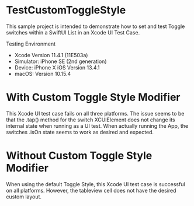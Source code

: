 # TestCustomToggleStyle

This sample project is intended to demonstrate how to set and test Toggle switches within a SwiftUI List in an Xcode UI Test Case.

Testing Environment
- Xcode Version 11.4.1 (11E503a)
- Simulator: iPhone SE (2nd generation)
- Device: iPhone X iOS Version 13.4.1
- macOS: Version 10.15.4

# With Custom Toggle Style Modifier

This Xcode UI test case fails on all three platforms.  The issue seems to be that the .tap() method for the switch XCUIElement does not change its internal state when running as a UI test.  When actually running the App, the switches .isOn state seems to work as desired and expected.

# Without Custom Toggle Style Modifier

When using the default Toggle Style, this Xcode UI test case is successful on all platforms.  However, the tableview cell does not have the desired custom layout.
